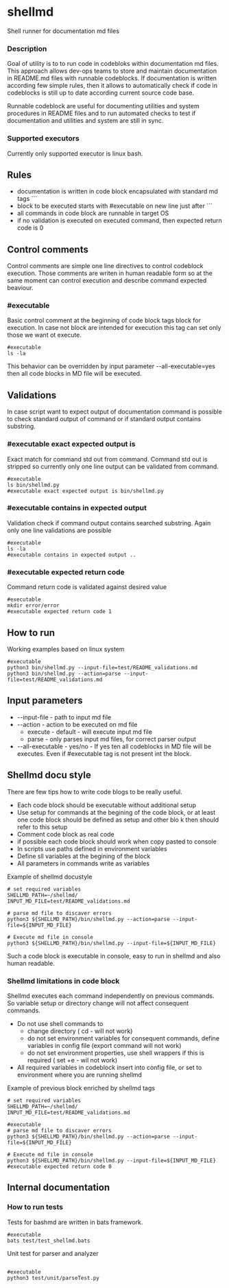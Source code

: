 # shellmd
Shell runner for documentation md files

### Description
Goal of utility is to to run code in codebloks within documentation md files. 
This approach allows dev-ops teams to store and maintain documentation in README.md files with runnable codeblocks.  If documentation is written according few simple rules, then it allows to automatically check if code in codeblocks is still up to date according current source code base.

Runnable codeblock are useful for documenting utilities and system procedures in README files and to run automated checks to test if documentation and utilities and system are still in sync. 
### Supported executors
Currently only supported executor is linux bash. 

## Rules
 - documentation is written in code block encapsulated with standard md tags ```  
 - block to be executed starts with #executable on new line just after ```
 - all commands in code block are runnable in target OS
 - if no validation is executed on executed command, then expected return code is 0

## Control comments
Control comments are simple one line directives to control codeblock execution. Those comments are writen in human readable form
so at the same moment can control execution and describe command expected beaviour.

### #executable
Basic control comment at the beginning of code block tags block for execution. 
In case not block are intended for execution this tag can set only those we want ot execute.
```
#executable
ls -la
```

This behavior can be overridden by input parameter --all-executable=yes then all code blocks in MD file will be executed. 

## Validations
In case script want to expect output of documentation command is possible to check standard output of command or
if standard output contains substring.

### #executable exact expected output is
Exact match for command std out from command. Command std out is stripped so currently only one line output can be validated from command.
```
#executable
ls bin/shellmd.py
#executable exact expected output is bin/shellmd.py
```


### #executable contains in expected output
Validation check if command output contains searched substring. Again only one line validations are possible 
```
#executable
ls -la
#executable contains in expected output ..
```
### #executable expected return code
Command return code is validated against desired value
```
#executable
mkdir error/error 
#executable expected return code 1
```

## How to run
Working examples based on linux system
```
#executable
python3 bin/shellmd.py --input-file=test/README_validations.md
python3 bin/shellmd.py --action=parse --input-file=test/README_validations.md
```

## Input parameters

 - --input-file - path to input md file 
 -  --action - action to be executed on md file
    - execute - default - will execute input md file
    - parse - only parses input md files, for correct parser output
 - --all-executable - yes/no - If yes ten all codeblocks in MD file will be executes. Even if #executable tag is not present int the block.

## Shellmd docu style
There are few tips how to write code blogs to be really useful.

- Each code block should be executable without additional setup
- Use setup for commands at the begining of the code block, or at least one code block should be defined as setup and other blo k then should refer to this setup
- Comment code block as real code 
- if possible each code block should work when copy pasted to console
- In scripts use paths defined in environment variables
- Define sll variables at the begining of the block
- All parameters in commands write as variables

Example of shellmd docustyle
```
# set required variables
SHELLMD_PATH=~/shellmd/
INPUT_MD_FILE=test/README_validations.md

# parse md file to discaver errors
python3 ${SHELLMD_PATH}/bin/shellmd.py --action=parse --input-file=${INPUT_MD_FILE}

# Execute md file in console
python3 ${SHELLMD_PATH}/bin/shellmd.py --input-file=${INPUT_MD_FILE}
```
Such a code block is executable in console, easy to run in shellmd and also human readable.

### Shellmd limitations in code block
Shellmd executes each command independently on previous commands. So variable setup or directory change will not affect consequent commands.
- Do not use shell commands to 
  - change directory ( cd - will not work)
  - do not set environment variables for consequent commands, define variables in config file (export command will not work)
  - do not set environment properties, use shell wrappers if this is required ( set +e - wil not work)
- All required variables in codeblock insert into config file, or set to environment where you are running shellmd    

Example of previous block enriched by shellmd tags
```
# set required variables
SHELLMD_PATH=~/shellmd/
INPUT_MD_FILE=test/README_validations.md

#executable
# parse md file to discaver errors
python3 ${SHELLMD_PATH}/bin/shellmd.py --action=parse --input-file=${INPUT_MD_FILE}

# Execute md file in console
python3 ${SHELLMD_PATH}/bin/shellmd.py --input-file=${INPUT_MD_FILE}
#executable expected return code 0
```

## Internal documentation 
### How to run tests

Tests for bashmd are written in bats framework.
```
#executable
bats test/test_shellmd.bats
```

Unit test for parser and analyzer
```

#executable
python3 test/unit/parseTest.py
```
